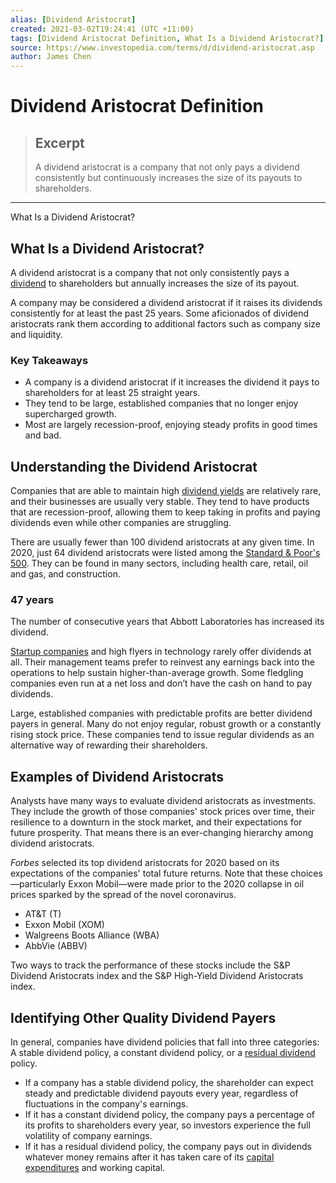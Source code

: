 ```yaml
---
alias: [Dividend Aristocrat]
created: 2021-03-02T19:24:41 (UTC +11:00)
tags: [Dividend Aristocrat Definition, What Is a Dividend Aristocrat?]
source: https://www.investopedia.com/terms/d/dividend-aristocrat.asp
author: James Chen
---
```


# Dividend Aristocrat Definition

> ## Excerpt
> A dividend aristocrat is a company that not only pays a dividend consistently but continuously increases the size of its payouts to shareholders.

---

What Is a Dividend Aristocrat?
## What Is a Dividend Aristocrat?

A dividend aristocrat is a company that not only consistently pays a [dividend](https://www.investopedia.com/terms/d/dividend.asp) to shareholders but annually increases the size of its payout.

A company may be considered a dividend aristocrat if it raises its dividends consistently for at least the past 25 years. Some aficionados of dividend aristocrats rank them according to additional factors such as company size and liquidity.

### Key Takeaways

-   A company is a dividend aristocrat if it increases the dividend it pays to shareholders for at least 25 straight years.
-   They tend to be large, established companies that no longer enjoy supercharged growth.
-   Most are largely recession-proof, enjoying steady profits in good times and bad.

## Understanding the Dividend Aristocrat

Companies that are able to maintain high [dividend yields](https://www.investopedia.com/terms/d/dividendyield.asp) are relatively rare, and their businesses are usually very stable. They tend to have products that are recession-proof, allowing them to keep taking in profits and paying dividends even while other companies are struggling.

There are usually fewer than 100 dividend aristocrats at any given time. In 2020, just 64 dividend aristocrats were listed among the [Standard & Poor's 500](https://www.investopedia.com/terms/s/sp500.asp). They can be found in many sectors, including health care, retail, oil and gas, and construction.

### 47 years

The number of consecutive years that Abbott Laboratories has increased its dividend.

[Startup companies](https://www.investopedia.com/terms/s/startup.asp) and high flyers in technology rarely offer dividends at all. Their management teams prefer to reinvest any earnings back into the operations to help sustain higher-than-average growth. Some fledgling companies even run at a net loss and don’t have the cash on hand to pay dividends.

Large, established companies with predictable profits are better dividend payers in general. Many do not enjoy regular, robust growth or a constantly rising stock price. These companies tend to issue regular dividends as an alternative way of rewarding their shareholders.

## Examples of Dividend Aristocrats

Analysts have many ways to evaluate dividend aristocrats as investments. They include the growth of those companies' stock prices over time, their resilience to a downturn in the stock market, and their expectations for future prosperity. That means there is an ever-changing hierarchy among dividend aristocrats.

_Forbes_ selected its top dividend aristocrats for 2020 based on its expectations of the companies' total future returns. Note that these choices—particularly Exxon Mobil—were made prior to the 2020 collapse in oil prices sparked by the spread of the novel coronavirus.

-   AT&T (T)
-   Exxon Mobil (XOM)
-   Walgreens Boots Alliance (WBA)
-   AbbVie (ABBV)

Two ways to track the performance of these stocks include the S&P Dividend Aristocrats index and the S&P High-Yield Dividend Aristocrats index.

## Identifying Other Quality Dividend Payers

In general, companies have dividend policies that fall into three categories: A stable dividend policy, a constant dividend policy, or a [residual dividend](https://www.investopedia.com/terms/r/residual-dividend.asp) policy.

-   If a company has a stable dividend policy, the shareholder can expect steady and predictable dividend payouts every year, regardless of fluctuations in the company's earnings.
-   If it has a constant dividend policy, the company pays a percentage of its profits to shareholders every year, so investors experience the full volatility of company earnings.
-   If it has a residual dividend policy, the company pays out in dividends whatever money remains after it has taken care of its [capital expenditures](https://www.investopedia.com/terms/c/capitalexpenditure.asp) and working capital.
